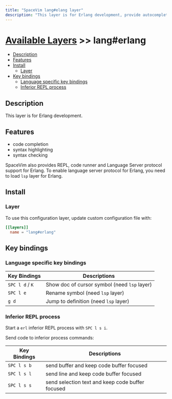 ```yaml
---
title: "SpaceVim lang#elang layer"
description: "This layer is for Erlang development, provide autocompletion, syntax checking, code format for Erlang file."
---
```


# [Available Layers](../../) >> lang#erlang

<!-- vim-markdown-toc GFM -->

- [Description](#description)
- [Features](#features)
- [Install](#install)
  - [Layer](#layer)
- [Key bindings](#key-bindings)
  - [Language specific key bindings](#language-specific-key-bindings)
  - [Inferior REPL process](#inferior-repl-process)

<!-- vim-markdown-toc -->

## Description

This layer is for Erlang development.

## Features

- code completion
- syntax highlighting
- syntax checking

SpaceVim also provides REPL, code runner and Language Server protocol support for Erlang. To enable language server protocol
for Erlang, you need to load `lsp` layer for Erlang.

## Install

### Layer

To use this configuration layer, update custom configuration file with:

```toml
[[layers]]
  name = "lang#erlang"
```

## Key bindings

### Language specific key bindings

| Key Bindings    | Descriptions                                 |
| --------------- | -------------------------------------------- |
| `SPC l d` / `K` | Show doc of cursor symbol (need `lsp` layer) |
| `SPC l e`       | Rename symbol (need `lsp` layer)             |
| `g d`           | Jump to definition (need `lsp` layer)        |

### Inferior REPL process

Start a `erl` inferior REPL process with `SPC l s i`.

Send code to inferior process commands:

| Key Bindings | Descriptions                                     |
| ------------ | ------------------------------------------------ |
| `SPC l s b`  | send buffer and keep code buffer focused         |
| `SPC l s l`  | send line and keep code buffer focused           |
| `SPC l s s`  | send selection text and keep code buffer focused |
